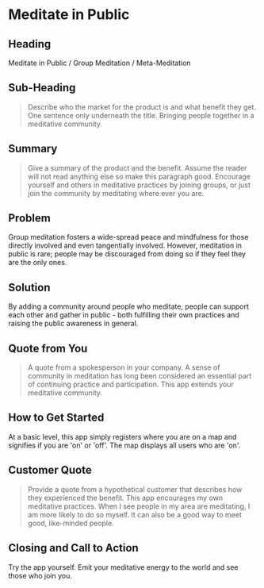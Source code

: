 # Meditate in Public #



<!-- 

There is an approach called "working backwards" that is widely used at Amazon. They work backwards from the customer, rather than starting with an idea for a product and trying to bolt customers onto it. While working backwards can be applied to any specific product decision, using this approach is especially important when developing new products or features.

For new initiatives a product manager typically starts by writing an internal press release announcing the finished product. The target audience for the press release is the new/updated product's customers, which can be retail customers or internal users of a tool or technology. Internal press releases are centered around the customer problem, how current solutions (internal or external) fail, and how the new product will blow away existing solutions.

Keep it simple. 3-4 sentences for each heading. Cut out the fat. Don't make it into a spec.

Oh, and I also like to write press-releases in what I call "Oprah-speak" for mainstream consumer products. Imagine you're sitting on Oprah's couch and have just explained the product to her, and then you listen as she explains it to her audience. That's "Oprah-speak", not "Geek-speak".

 -->
 
## Heading ##
  Meditate in Public / Group Meditation / Meta-Meditation

## Sub-Heading ##
  > Describe who the market for the product is and what benefit they get. One sentence only underneath the title.
Bringing people together in a meditative community. 

## Summary ##
  > Give a summary of the product and the benefit. Assume the reader will not read anything else so make this paragraph good.
  Encourage yourself and others in meditative practices by joining groups, or just join the community by meditating where ever you are. 

## Problem ##

  Group meditation fosters a wide-spread peace and mindfulness for those directly involved and even tangentially involved. However, meditation in public is rare; people may be discouraged from doing so if they feel they are the only ones. 

## Solution ##

  By adding a community around people who meditate, people can support each other and gather in public - both fulfilling their own practices and raising the public awareness in general. 

## Quote from You ##
  > A quote from a spokesperson in your company.
A sense of community in meditation has long been considered an essential part of continuing practice and participation. This app extends your meditative community. 


## How to Get Started ##

  At a basic level, this app simply registers where you are on a map and signifies if you are 'on' or 'off'. The map displays all users who are 'on'.

## Customer Quote ##
  > Provide a quote from a hypothetical customer that describes how they experienced the benefit.
  This app encourages my own meditative practices. When I see people in my area are meditating, I am more likely to do so myself. It can also be a good way to meet good, like-minded people. 

## Closing and Call to Action ##

Try the app yourself. Emit your meditative energy to the world and see those who join you. 

